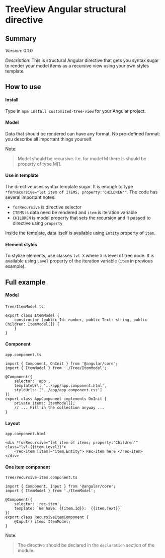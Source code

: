 # TreeView Angular structural directive 
## Summary
_Version_: 0.1.0

_Description_: This is structural Angular directive that gets you syntax sugar to render your model items as a recursive view using your own styles template.

## How to use
#### Install
Type in `npm install customized-tree-view` for your Angular project.

#### Model
Data that should be rendered can have any format. No pre-defined format: you describe all important things yourself.

Note: 
> Model should be recursive. I.e. for model M there is should be property of type M[]. 

#### Use in template
The directive uses syntax template sugar. It is enough to type `*forRecursive="let item of ITEMS; property:'CHILDREN'"`. The code has several important notes:

* `forRecursive` is directive selector
* `ITEMS` is data need be rendered and `item` is iteration variable
* `CHILDREN` is model property that sets the recursion and it passed to directive using `property`

Inside the template, data itself is available using `Entity` property of `item`.

#### Element styles
To stylize elements, use classes `lvl-X` where `X` is level of tree node. It is available using `Level` property of the iteration variable (`item` in previous example).


## Full example
#### Model
`Tree/ItemModel.ts`:

```
export class ItemModel {
    constructor (public Id: number, public Text: string, public Children: ItemModel[]) {
    }
}
```

#### Component
`app.component.ts`

```
import { Component, OnInit } from '@angular/core';
import { ItemModel } from './Tree/ItemModel';
     
@Component({
    selector: 'app',
    templateUrl: '../app/app.component.html',
    styleUrls: ['../app/app.component.css']
})
export class AppComponent implements OnInit { 
    private items: ItemModel[];
    // ... Fill in the collection anyway ...
}
```

#### Layout
`app.component.html`

```
<div *forRecursive="let item of items; property:'Children'" class="lvl-{{item.Level}}">
    <rec-item [item]="item.Entity"> Rec-item here </rec-item>
</div>
```

#### One item component
`Tree/recursive-item.component.ts`

```
import { Component, Input } from '@angular/core';
import { ItemModel } from './ItemModel';

@Component({
    selector: 'rec-item',
    template: `We have: {{item.Id}}:  {{item.Text}}`
})
export class RecursiveItemComponent {
    @Input() item: ItemModel;
}
```

Note:
> The directive should be declared in the `declaration` section of the module.
